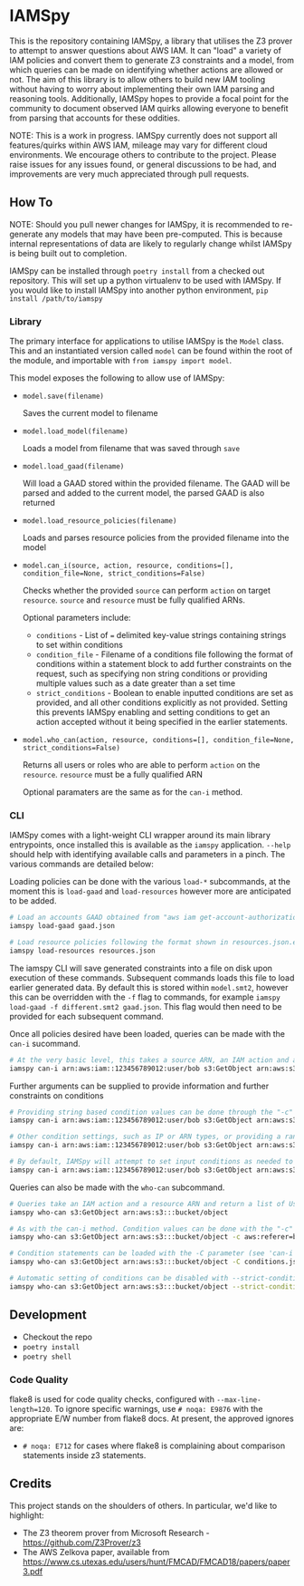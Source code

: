 # IAMSpy

This is the repository containing IAMSpy, a library that utilises the Z3 prover to attempt to answer questions about AWS IAM. It can "load" a variety of IAM policies and convert them to generate Z3 constraints and a model, from which queries can be made on identifying whether actions are allowed or not. The aim of this library is to allow others to build new IAM tooling without having to worry about implementing their own IAM parsing and reasoning tools. Additionally, IAMSpy hopes to provide a focal point for the community to document observed IAM quirks allowing everyone to benefit from parsing that accounts for these oddities. 

NOTE: This is a work in progress. IAMSpy currently does not support all features/quirks within AWS IAM, mileage may vary for different cloud environments. We encourage others to contribute to the project. Please raise issues for any issues found, or general discussions to be had, and improvements are very much appreciated through pull requests.

## How To

NOTE: Should you pull newer changes for IAMSpy, it is recommended to re-generate any models that may have been pre-computed. This is because internal representations of data are likely to regularly change whilst IAMSpy is being built out to completion. 

IAMSpy can be installed through `poetry install` from a checked out repository. This will set up a python virtualenv to be used with IAMSpy. If you would like to install IAMSpy into another python environment, `pip install /path/to/iamspy`

### Library

The primary interface for applications to utilise IAMSpy is the `Model` class. This and an instantiated version called `model` can be found within the root of the module, and importable with `from iamspy import model`.

This model exposes the following to allow use of IAMSpy:

- `model.save(filename)`

  Saves the current model to filename

- `model.load_model(filename)`

  Loads a model from filename that was saved through `save`
  
- `model.load_gaad(filename)`

  Will load a GAAD stored within the provided filename. The GAAD will be parsed and added to the current model, the parsed GAAD is also returned

- `model.load_resource_policies(filename)`

  Loads and parses resource policies from the provided filename into the model

- `model.can_i(source, action, resource, conditions=[], condition_file=None, strict_conditions=False)`

  Checks whether the provided `source` can perform `action` on target `resource`. `source` and `resource` must be fully qualified ARNs.
  
  Optional parameters include:
  - `conditions` - List of `=` delimited key-value strings containing strings to set within conditions
  - `condition_file` - Filename of a conditions file following the format of conditions within a statement block to add further constraints on the request, such as specifying non string conditions or providing multiple values such as a date greater than a set time
  - `strict_conditions` - Boolean to enable inputted conditions are set as provided, and all other conditions explicitly as not provided. Setting this prevents IAMSpy enabling and setting conditions to get an action accepted without it being specified in the earlier statements.

- `model.who_can(action, resource, conditions=[], condition_file=None, strict_conditions=False)`

  Returns all users or roles who are able to perform `action` on the `resource`. `resource` must be a fully qualified ARN

  Optional paramaters are the same as for the `can-i` method.

### CLI

IAMSpy comes with a light-weight CLI wrapper around its main library entrypoints, once installed this is available as the `iamspy` application. `--help` should help with identifying available calls and parameters in a pinch. The various commands are detailed below:

Loading policies can be done with the various `load-*` subcommands, at the moment this is `load-gaad` and `load-resources` however more are anticipated to be added.

```bash
# Load an accounts GAAD obtained from "aws iam get-account-authorization-details"
iamspy load-gaad gaad.json

# Load resource policies following the format shown in resources.json.example
iamspy load-resources resources.json
```

The iamspy CLI will save generated constraints into a file on disk upon execution of these commands. Subsequent commands loads this file to load earlier generated data. By default this is stored within `model.smt2`, however this can be overridden with the `-f` flag to commands, for example `iamspy load-gaad -f different.smt2 gaad.json`. This flag would then need to be provided for each subsequent command.

Once all policies desired have been loaded, queries can be made with the `can-i` sucommand.

```bash
# At the very basic level, this takes a source ARN, an IAM action and a resource ARN. From this it will return True/False
iamspy can-i arn:aws:iam::123456789012:user/bob s3:GetObject arn:aws:s3:::bucket/object
```

Further arguments can be supplied to provide information and further constraints on conditions

```bash
# Providing string based condition values can be done through the "-c" parameter
iamspy can-i arn:aws:iam::123456789012:user/bob s3:GetObject arn:aws:s3:::bucket/object -c aws:referer=bobby.tables

# Other condition settings, such as IP or ARN types, or providing a range of values (for example saying the input condition is at least this value) can be done by creating a conditions file. This follows the same formation of the conditions block within a statement, and can be provided through the -C parameter. An example can be seen within conditions.json.example
iamspy can-i arn:aws:iam::123456789012:user/bob s3:GetObject arn:aws:s3:::bucket/object -C conditions.json

# By default, IAMSpy will attempt to set input conditions as needed to get a statement through the model and allowed. This may involve setting conditions automatically as required by policies observed. If this behavious is not desired, --strict-conditions should be set
iamspy can-i arn:aws:iam::123456789012:user/bob s3:GetObject arn:aws:s3:::bucket/object --strict-conditions
```

Queries can also be made with the `who-can` subcommand.

```bash
# Queries take an IAM action and a resource ARN and return a list of User or Role arns which have permission to perform the action on the resource
iamspy who-can s3:GetObject arn:aws:s3:::bucket/object

# As with the can-i method. Condition values can be done with the "-c" parameter (see 'can-i' subcommand)
iamspy who-can s3:GetObject arn:aws:s3:::bucket/object -c aws:referer=bobby.tables

# Condition statements can be loaded with the -C parameter (see 'can-i' subcommand)
iamspy who-can s3:GetObject arn:aws:s3:::bucket/object -C conditions.json

# Automatic setting of conditions can be disabled with --strict-conditions (see 'can-i' subcommand)
iamspy who-can s3:GetObject arn:aws:s3:::bucket/object --strict-conditions
```

## Development

- Checkout the repo
- `poetry install`
- `poetry shell`

### Code Quality

flake8 is used for code quality checks, configured with `--max-line-length=120`. To ignore specific warnings, use `# noqa: E9876` with the appropriate E/W number from flake8 docs. At present, the approved ignores are:

- `# noqa: E712` for cases where flake8 is complaining about comparison statements inside z3 statements.

## Credits

This project stands on the shoulders of others. In particular, we'd like to highlight:

* The Z3 theorem prover from Microsoft Research - https://github.com/Z3Prover/z3
* The AWS Zelkova paper, available from https://www.cs.utexas.edu/users/hunt/FMCAD/FMCAD18/papers/paper3.pdf

